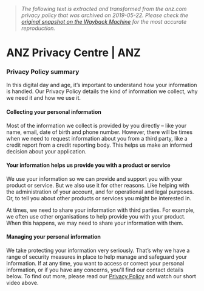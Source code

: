 > *The following text is extracted and transformed from the anz.com privacy policy that was archived on 2019-05-22. Please check the [original snapshot on the Wayback Machine](https://web.archive.org/web/20190522142140id_/https%3A//www.anz.com.au/privacy/centre) for the most accurate reproduction.*

# ANZ Privacy Centre | ANZ

### **Privacy Policy summary**

In this digital day and age, it’s important to understand how your information is handled. Our Privacy Policy details the kind of information we collect, why we need it and how we use it.

#### **Collecting your personal information**

Most of the information we collect is provided by you directly – like your name, email, date of birth and phone number. However, there will be times when we need to request information about you from a third party, like a credit report from a credit reporting body. This helps us make an informed decision about your application.

#### **Your information helps us provide you with a product or service**

We use your information so we can provide and support you with your product or service. But we also use it for other reasons. Like helping with the administration of your account, and for operational and legal purposes. Or, to tell you about other products or services you might be interested in.

At times, we need to share your information with third parties. For example, we often use other organisations to help provide you with your product. When this happens, we may need to share your information with them.

#### **Managing your personal information**

We take protecting your information very seriously. That’s why we have a range of security measures in place to help manage and safeguard your information. If at any time, you want to access or correct your personal information, or if you have any concerns, you'll find our contact details below. To find out more, please read our [Privacy Policy](https://web.archive.org/privacy/centre/policy/) and watch our short video above.
